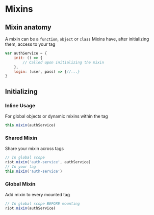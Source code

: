 # Mixins

## Mixin anatomy

A mixin can be a `function`, `object` or `class`
Mixins have, after initializing them, access to your tag

```js
var authService = {
    init: () => {
        // Called upon initializing the mixin
    },
    login: (user, pass) => {//...}
}
```

## Initializing

### Inline Usage

For global objects or dynamic mixins within the tag

```js
this.mixin(authService)
```

### Shared Mixin

Share your mixin across tags

```js
// In global scope
riot.mixin('auth-service', authService)
// In your tag
this.mixin('auth-service')
```

### Global Mixin

Add mixin to every mounted tag

```js
// In global scope BEFORE mounting
riot.mixin(authService)
```
